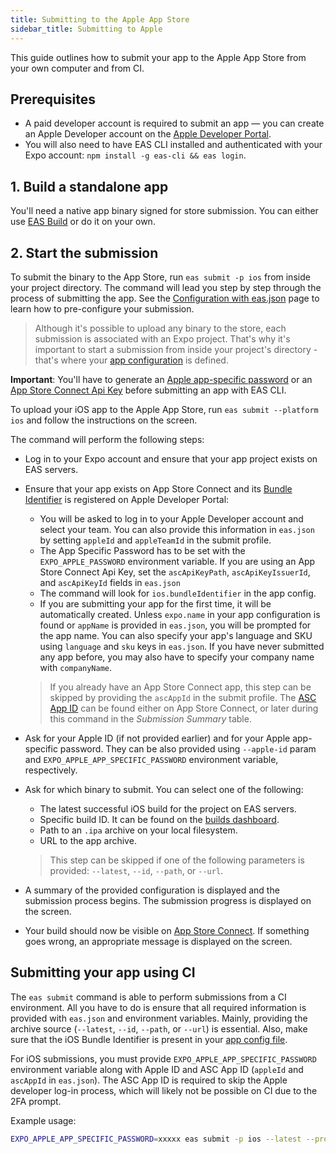 ```yaml
---
title: Submitting to the Apple App Store
sidebar_title: Submitting to Apple
---
```


This guide outlines how to submit your app to the Apple App Store from your own computer and from CI.

## Prerequisites

- A paid developer account is required to submit an app &mdash; you can create an Apple Developer account on the [Apple Developer Portal](https://developer.apple.com/account/).
- You will also need to have EAS CLI installed and authenticated with your Expo account: `npm install -g eas-cli && eas login`.

## 1. Build a standalone app

You'll need a native app binary signed for store submission. You can either use [EAS Build](introduction.md) or do it on your own.

## 2. Start the submission

To submit the binary to the App Store, run `eas submit -p ios` from inside your project directory. The command will lead you step by step through the process of submitting the app. See the [Configuration with eas.json](./eas-json.md) page to learn how to pre-configure your submission.

> Although it's possible to upload any binary to the store, each submission is associated with an Expo project. That's why it's important to start a submission from inside your project's directory - that's where your [app configuration](../workflow/configuration.md) is defined.

**Important**: You'll have to generate an [Apple app-specific password](https://expo.fyi/apple-app-specific-password) or an [App Store Connect Api Key](https://expo.fyi/creating-asc-api-key) before submitting an app with EAS CLI.

To upload your iOS app to the Apple App Store, run `eas submit --platform ios` and follow the instructions on the screen.

The command will perform the following steps:

- Log in to your Expo account and ensure that your app project exists on EAS servers.
- Ensure that your app exists on App Store Connect and its [Bundle Identifier](https://expo.fyi/bundle-identifier) is registered on Apple Developer Portal:

  - You will be asked to log in to your Apple Developer account and select your team. You can also provide this information in `eas.json` by setting `appleId` and `appleTeamId` in the submit profile.
  - The App Specific Password has to be set with the `EXPO_APPLE_PASSWORD` environment variable. If you are using an App Store Connect Api Key, set the `ascApiKeyPath`, `ascApiKeyIssuerId`, and `ascApiKeyId` fields in `eas.json`
  - The command will look for `ios.bundleIdentifier` in the app config.
  - If you are submitting your app for the first time, it will be automatically created.
    Unless `expo.name` in your app configuration is found or `appName` is provided in `eas.json`, you will be prompted for the app name.
    You can also specify your app's language and SKU using `language` and `sku` keys in `eas.json`. If you have never submitted any app before, you may also have to specify your company name with `companyName`.

  > If you already have an App Store Connect app, this step can be skipped by providing the `ascAppId` in the submit profile. The [ASC App ID](https://expo.fyi/asc-app-id) can be found either on App Store Connect, or later during this command in the _Submission Summary_ table.

- Ask for your Apple ID (if not provided earlier) and for your Apple app-specific password. They can be also provided using `--apple-id` param and `EXPO_APPLE_APP_SPECIFIC_PASSWORD` environment variable, respectively.
- Ask for which binary to submit. You can select one of the following:

  - The latest successful iOS build for the project on EAS servers.
  - Specific build ID. It can be found on the [builds dashboard](https://expo.dev/builds).
  - Path to an `.ipa` archive on your local filesystem.
  - URL to the app archive.

  > This step can be skipped if one of the following parameters is provided: `--latest`, `--id`, `--path`, or `--url`.

- A summary of the provided configuration is displayed and the submission process begins. The submission progress is displayed on the screen.
- Your build should now be visible on [App Store Connect](https://appstoreconnect.apple.com). If something goes wrong, an appropriate message is displayed on the screen.

## Submitting your app using CI

The `eas submit` command is able to perform submissions from a CI environment. All you have to do is ensure that all required information is provided with `eas.json` and environment variables. Mainly, providing the archive source (`--latest`, `--id`, `--path`, or `--url`) is essential. Also, make sure that the iOS Bundle Identifier is present in your [app config file](/workflow/configuration.md).

For iOS submissions, you must provide `EXPO_APPLE_APP_SPECIFIC_PASSWORD` environment variable along with Apple ID and ASC App ID (`appleId` and `ascAppId` in `eas.json`). The ASC App ID is required to skip the Apple developer log-in process, which will likely not be possible on CI due to the 2FA prompt.

Example usage:

```sh
EXPO_APPLE_APP_SPECIFIC_PASSWORD=xxxxx eas submit -p ios --latest --profile foobar
```
